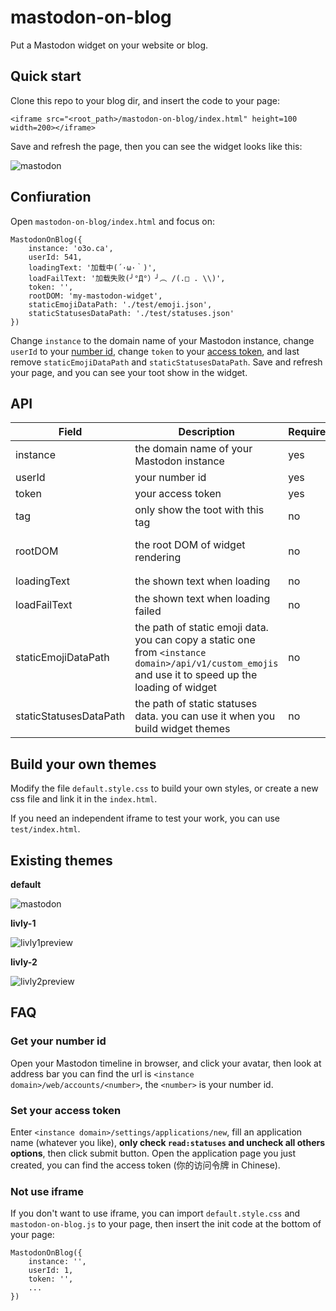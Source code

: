 # mastodon-on-blog

Put a Mastodon widget on your website or blog.

## Quick start

Clone this repo to your blog dir, and insert the code to your page:

```
<iframe src="<root_path>/mastodon-on-blog/index.html" height=100 width=200></iframe>
```

Save and refresh the page, then you can see the widget looks like this:

![mastodon](https://user-images.githubusercontent.com/80361883/139525296-b21924cb-84b3-40ac-9cef-1f8743a43b56.png)


## Confiuration

Open `mastodon-on-blog/index.html` and focus on:

```
MastodonOnBlog({
    instance: 'o3o.ca',
    userId: 541,
    loadingText: '加载中(´·ω·｀)',
    loadFailText: '加载失败(╯°Д°）╯︵ /(.□ . \\)',
    token: '',
    rootDOM: 'my-mastodon-widget',
    staticEmojiDataPath: './test/emoji.json',
    staticStatusesDataPath: './test/statuses.json'
})
```

Change `instance` to the domain name of your Mastodon instance, change `userId` to your [number id](#get-your-number-id), change `token` to your [access token](#set-your-access-token), and last remove `staticEmojiDataPath` and `staticStatusesDataPath`. Save and refresh your page, and you can see your toot show in the widget.

## API

| Field | Description | Required | Default |
| --- | --- | --- | --- |
| instance | the domain name of your Mastodon instance | yes | \- |
| userId | your number id | yes | \- |
| token | your access token | yes | \- |
| tag | only show the toot with this tag | no | \- |
| rootDOM | the root DOM of widget rendering | no | 'my-mastodon-widget' |
| loadingText | the shown text when loading | no | '加载中...' |
| loadFailText | the shown text when loading failed | no | '加载失败' |
| staticEmojiDataPath | the path of static emoji data. you can copy a static one from `<instance domain>/api/v1/custom_emojis` and use it to speed up the loading of widget | no | \- |
| staticStatusesDataPath | the path of static statuses data. you can use it when you build widget themes | no | \- |

## Build your own themes

Modify the file `default.style.css` to build your own styles, or create a new css file and link it in the `index.html`.

If you need an independent iframe to test your work, you can use `test/index.html`.

## Existing themes

**default**

![mastodon](https://user-images.githubusercontent.com/80361883/139525296-b21924cb-84b3-40ac-9cef-1f8743a43b56.png)

**livly-1**

![livly1preview](https://user-images.githubusercontent.com/80361883/139531628-de785ad9-6a42-441a-b93a-e88c9c5af229.PNG)

**livly-2**

![livly2preview](https://user-images.githubusercontent.com/80361883/139531636-c0077c91-3c17-47be-8141-7c35e5851335.PNG)

## FAQ

### Get your number id

Open your Mastodon timeline in browser, and click your avatar, then look at address bar you can find the url is `<instance domain>/web/accounts/<number>`, the `<number>` is your number id.

### Set your access token

Enter `<instance domain>/settings/applications/new`, fill an application name (whatever you like), **only check `read:statuses` and uncheck all others options**, then click submit button. Open the application page you just created, you can find the access token (你的访问令牌 in Chinese).

### Not use iframe

If you don't want to use iframe, you can import `default.style.css` and `mastodon-on-blog.js` to your page, then insert the init code at the bottom of your page:

```
MastodonOnBlog({
    instance: '',
    userId: 1,
    token: '',
    ...
})
```
